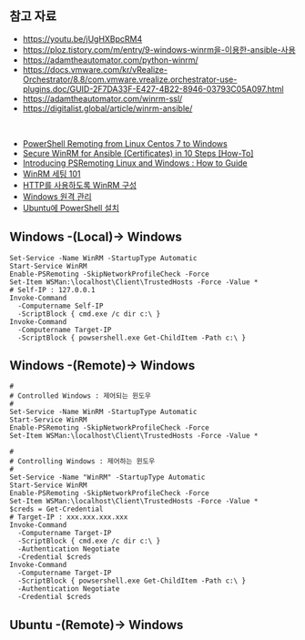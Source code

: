 ## 참고 자료
- https://youtu.be/jUgHXBpcRM4
- https://ploz.tistory.com/m/entry/9-windows-winrm을-이용한-ansible-사용
- https://adamtheautomator.com/python-winrm/
- https://docs.vmware.com/kr/vRealize-Orchestrator/8.8/com.vmware.vrealize.orchestrator-use-plugins.doc/GUID-2F7DA33F-E427-4B22-8946-03793C05A097.html
- https://adamtheautomator.com/winrm-ssl/
- https://digitalist.global/article/winrm-ansible/

<br/>

- [PowerShell Remoting from Linux Centos 7 to Windows](https://blog.yucas.net/2021/03/25/powershell-remoting-from-linux-to-windows-centos-7/)
- [Secure WinRM for Ansible (Certificates) in 10 Steps [How-To]](https://adamtheautomator.com/ansible-winrm/)
- [Introducing PSRemoting Linux and Windows : How to Guide](https://adamtheautomator.com/psremoting-linux/#Connecting_tofrom_WindowsLinux_with_Password_Authentication)
- [WinRM 세팅 101](https://gist.github.com/ajchemist/5ae3b87add56d39a5b051d860b8bc781)
- [HTTP를 사용하도록 WinRM 구성](https://docs.vmware.com/kr/vRealize-Orchestrator/8.8/com.vmware.vrealize.orchestrator-use-plugins.doc/GUID-D4ACA4EF-D018-448A-866A-DECDDA5CC3C1.html)
- [Windows 원격 관리](https://runebook.dev/ko/docs/ansible/user_guide/windows_winrm)
- [Ubuntu에 PowerShell 설치](https://docs.microsoft.com/ko-kr/powershell/scripting/install/install-ubuntu?view=powershell-7.2)


## Windows -(Local)-> Windows
```shell
Set-Service -Name WinRM -StartupType Automatic
Start-Service WinRM
Enable-PSRemoting -SkipNetworkProfileCheck -Force
Set-Item WSMan:\localhost\Client\TrustedHosts -Force -Value *
# Self-IP : 127.0.0.1
Invoke-Command 
  -Computername Self-IP 
  -ScriptBlock { cmd.exe /c dir c:\ }
Invoke-Command 
  -Computername Target-IP 
  -ScriptBlock { powsershell.exe Get-ChildItem -Path c:\ }
```

## Windows -(Remote)-> Windows
```shell
#
# Controlled Windows : 제어되는 윈도우
#
Set-Service -Name WinRM -StartupType Automatic
Start-Service WinRM
Enable-PSRemoting -SkipNetworkProfileCheck -Force
Set-Item WSMan:\localhost\Client\TrustedHosts -Force -Value *

#
# Controlling Windows : 제어하는 윈도우
#
Set-Service -Name "WinRM" -StartupType Automatic
Start-Service WinRM
Enable-PSRemoting -SkipNetworkProfileCheck -Force
Set-Item WSMan:\localhost\Client\TrustedHosts -Force -Value *
$creds = Get-Credential
# Target-IP : xxx.xxx.xxx.xxx
Invoke-Command 
  -Computername Target-IP 
  -ScriptBlock { cmd.exe /c dir c:\ } 
  -Authentication Negotiate 
  -Credential $creds
Invoke-Command 
  -Computername Target-IP 
  -ScriptBlock { powsershell.exe Get-ChildItem -Path c:\ } 
  -Authentication Negotiate 
  -Credential $creds
```

## Ubuntu -(Remote)-> Windows
```shell
```
